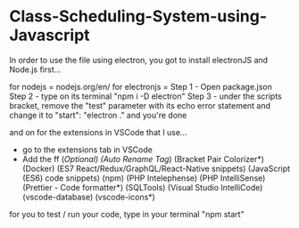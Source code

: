 # Class-Scheduling-System-using-Javascript

In order to use the file using electron, you got to install electronJS and Node.js first...

for nodejs = nodejs.org/en/
for electronjs = 
Step 1 - Open package.json
Step 2 - type on its terminal "npm i -D electron"
Step 3 - under the scripts bracket, remove the "test" parameter with its echo error statement and change it to "start": "electron ." 
and you're done

and on for the extensions in VSCode that I use...
- go to the extensions tab in VSCode
- Add the ff (*Optional)
    (Auto Rename Tag*)
    (Bracket Pair Colorizer*)
    (Docker)
    (ES7 React/Redux/GraphQL/React-Native snippets)
    (JavaScript (ES6) code snippets)
    (npm)
    (PHP Intelephense)
    (PHP IntelliSense)
    (Prettier - Code formatter*)
    (SQLTools)
    (Visual Studio IntelliCode)
    (vscode-database) 
    (vscode-icons*)
    

for you to test / run your code, type in your terminal "npm start"
